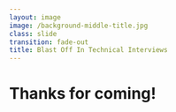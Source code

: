 ```yaml
---
layout: image
image: /background-middle-title.jpg
class: slide
transition: fade-out
title: Blast Off In Technical Interviews
---
```


<div class="flex h-full flex-items-center">
  <h1 class="text-left m-b-0 font-bold">
    Thanks for coming!
  </h1>
</div>
